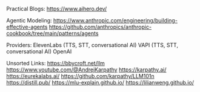 Practical Blogs:
https://www.aihero.dev/

Agentic Modeling:
https://www.anthropic.com/engineering/building-effective-agents
https://github.com/anthropics/anthropic-cookbook/tree/main/patterns/agents

Providers:
ElevenLabs (TTS, STT, conversational AI)
VAPI (TTS, STT, conversational AI)
OpenAI

Unsorted Links:
https://bbycroft.net/llm
https://www.youtube.com/@AndrejKarpathy
https://karpathy.ai/
https://eurekalabs.ai/
https://github.com/karpathy/LLM101n
https://distill.pub/
https://mlu-explain.github.io/
https://lilianweng.github.io/
